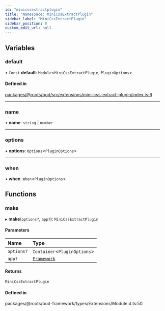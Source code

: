 ```yaml
---
id: "minicssextractplugin"
title: "Namespace: MiniCssExtractPlugin"
sidebar_label: "MiniCssExtractPlugin"
sidebar_position: 0
custom_edit_url: null
---
```


## Variables

### default

• `Const` **default**: `Module`<`MiniCssExtractPlugin`, `PluginOptions`\>

#### Defined in

[packages/@roots/bud/src/extensions/mini-css-extract-plugin/index.ts:6](https://github.com/roots/bud/blob/af5606c4/packages/@roots/bud/src/extensions/mini-css-extract-plugin/index.ts#L6)

___

### name

• **name**: `string` \| `number`

___

### options

• **options**: `Options`<`PluginOptions`\>

___

### when

• **when**: `When`<`PluginOptions`\>

## Functions

### make

▸ **make**(`options?`, `app?`): `MiniCssExtractPlugin`

#### Parameters

| Name | Type |
| :------ | :------ |
| `options?` | `Container`<`PluginOptions`\> |
| `app?` | [`Framework`](../classes/framework.md) |

#### Returns

`MiniCssExtractPlugin`

#### Defined in

packages/@roots/bud-framework/types/Extensions/Module.d.ts:50
